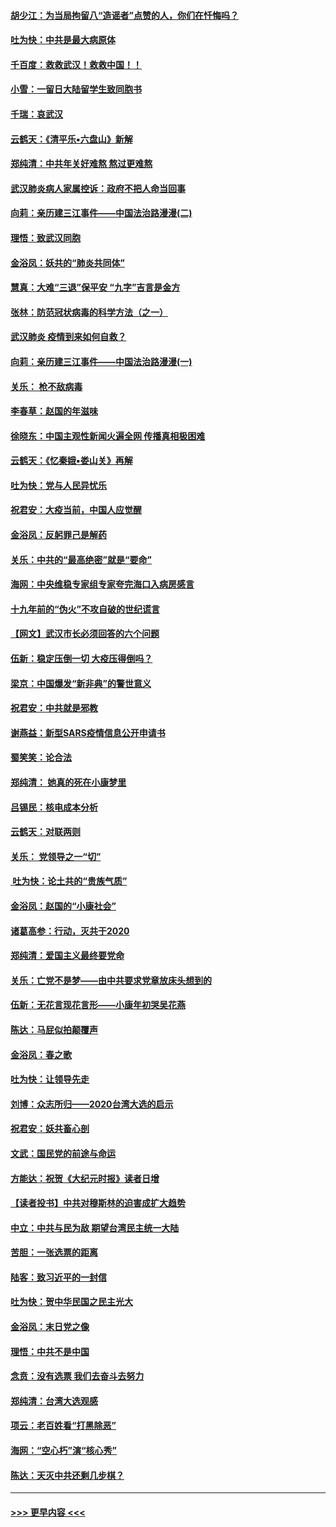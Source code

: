 #### [胡少江：为当局拘留八“造谣者”点赞的人，你们在忏悔吗？](../pages/nsc993/n11836801.md?t=02020055) 
#### [吐为快：中共是最大病原体](../pages/nsc993/n11836748.md?t=02020055) 
#### [千百度：救救武汉！救救中国！！](../pages/nsc993/n11836145.md?t=02020055) 
#### [小雪：一留日大陆留学生致同胞书](../pages/nsc993/n11834624.md?t=02020055) 
#### [千瑞：哀武汉](../pages/nsc993/n11833647.md?t=02020055) 
#### [云鹤天：《清平乐▪六盘山》新解](../pages/nsc993/n11833611.md?t=02020055) 
#### [郑纯清：中共年关好难熬 熬过更难熬](../pages/nsc993/n11833489.md?t=02020055) 
#### [武汉肺炎病人家属控诉：政府不把人命当回事](../pages/nsc993/n11833205.md?t=02020055) 
#### [向莉：亲历建三江事件——中国法治路漫漫(二)](../pages/nsc993/n11829102.md?t=02020055) 
#### [理悟：致武汉同胞](../pages/nsc993/n11831522.md?t=02020055) 
#### [金浴凤：妖共的“肺炎共同体”](../pages/nsc993/n11829448.md?t=02020055) 
#### [慧真：大难“三退”保平安 “九字”吉言是金方](../pages/nsc993/n11829501.md?t=02020055) 
#### [张林：防范冠状病毒的科学方法（之一）](../pages/nsc993/n11828618.md?t=02020055) 
#### [武汉肺炎 疫情到来如何自救？](../pages/nsc993/n11827632.md?t=02020055) 
#### [向莉：亲历建三江事件——中国法治路漫漫(一)](../pages/nsc993/n11827190.md?t=02020055) 
#### [关乐： 枪不敌病毒](../pages/nsc993/n11826746.md?t=02020055) 
#### [李春草：赵国的年滋味](../pages/nsc993/n11826321.md?t=02020055) 
#### [徐晓东：中国主观性新闻火遍全网 传播真相极困难](../pages/nsc993/n11826508.md?t=02020055) 
#### [云鹤天：《忆秦娥▪娄山关》再解](../pages/nsc993/n11824682.md?t=02020055) 
#### [吐为快：党与人民异忧乐](../pages/nsc993/n11824660.md?t=02020055) 
#### [祝君安：大疫当前，中国人应觉醒](../pages/nsc993/n11821946.md?t=02020055) 
#### [金浴凤：反躬罪己是解药](../pages/nsc993/n11820280.md?t=02020055) 
#### [关乐：中共的“最高绝密”就是“要命”](../pages/nsc993/n11816946.md?t=02020055) 
#### [海网：中央维稳专家组专家夸完海口入病房感言](../pages/nsc993/n11815138.md?t=02020055) 
#### [十九年前的“伪火”不攻自破的世纪谎言](../pages/nsc993/n11813238.md?t=02020055) 
#### [【网文】武汉市长必须回答的六个问题](../pages/nsc993/n11813848.md?t=02020055) 
#### [伍新：稳定压倒一切 大疫压得倒吗？](../pages/nsc993/n11812634.md?t=02020055) 
#### [梁京：中国爆发“新非典”的警世意义](../pages/nsc993/n11812554.md?t=02020055) 
#### [祝君安：中共就是邪教](../pages/nsc993/n11812431.md?t=02020055) 
#### [谢燕益：新型SARS疫情信息公开申请书](../pages/nsc993/n11808840.md?t=02020055) 
#### [蜀笑笑：论合法](../pages/nsc993/n11808064.md?t=02020055) 
#### [郑纯清： 她真的死在小康梦里](../pages/nsc993/n11806623.md?t=02020055) 
#### [吕锡民：核电成本分析](../pages/nsc993/n11806284.md?t=02020055) 
#### [云鹤天：对联两则](../pages/nsc993/n11805957.md?t=02020055) 
#### [关乐： 党领导之一“切”](../pages/nsc993/n11804505.md?t=02020055) 
#### [ 吐为快：论土共的“贵族气质”](../pages/nsc993/n11804490.md?t=02020055) 
#### [金浴凤：赵国的“小康社会”](../pages/nsc993/n11804452.md?t=02020055) 
#### [诸葛高参：行动，灭共于2020](../pages/nsc993/n11804120.md?t=02020055) 
#### [郑纯清：爱国主义最终要党命](../pages/nsc993/n11802197.md?t=02020055) 
#### [关乐：亡党不是梦——由中共要求党章放床头想到的](../pages/nsc993/n11802156.md?t=02020055) 
#### [伍新：无花言现花言形——小康年初哭吴花燕](../pages/nsc993/n11800044.md?t=02020055) 
#### [陈达：马屁似拍颠覆声](../pages/nsc993/n11800010.md?t=02020055) 
#### [金浴凤：春之歌](../pages/nsc993/n11797687.md?t=02020055) 
#### [吐为快：让领导先走](../pages/nsc993/n11797512.md?t=02020055) 
#### [刘博：众志所归——2020台湾大选的启示](../pages/nsc993/n11796878.md?t=02020055) 
#### [祝君安：妖共畜心剖](../pages/nsc993/n11794273.md?t=02020055) 
#### [文武：国民党的前途与命运](../pages/nsc993/n11794198.md?t=02020055) 
#### [方能达：祝贺《大纪元时报》读者日增](../pages/nsc993/n11793807.md?t=02020055) 
#### [【读者投书】中共对穆斯林的迫害成扩大趋势](../pages/nsc993/n11791371.md?t=02020055) 
#### [中立：中共与民为敌 期望台湾民主统一大陆](../pages/nsc993/n11790392.md?t=02020055) 
#### [苦胆：一张选票的距离](../pages/nsc993/n11788914.md?t=02020055) 
#### [陆客：致习近平的一封信](../pages/nsc993/n11788867.md?t=02020055) 
#### [吐为快：贺中华民国之民主光大](../pages/nsc993/n11788618.md?t=02020055) 
#### [金浴凤：末日党之像](../pages/nsc993/n11787475.md?t=02020055) 
#### [理悟：中共不是中国](../pages/nsc993/n11787463.md?t=02020055) 
#### [念贲：没有选票  我们去奋斗去努力](../pages/nsc993/n11787398.md?t=02020055) 
#### [郑纯清：台湾大选观感](../pages/nsc993/n11786210.md?t=02020055) 
#### [项云：老百姓看“打黑除恶”](../pages/nsc993/n11785398.md?t=02020055) 
#### [海网：“空心朽”演“核心秀”](../pages/nsc993/n11783874.md?t=02020055) 
#### [陈达：天灭中共还剩几步棋？](../pages/nsc993/n11783719.md?t=02020055) 

----
#### [ >>> 更早内容 <<< ](../indexes/nsc993-earlier.md)
